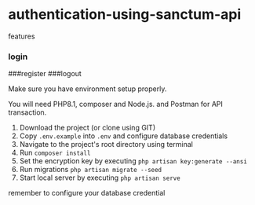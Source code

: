# authentication-using-sanctum-api
features
### login
###register
###logout 

Make sure you have environment setup properly.

You will need PHP8.1, composer and Node.js. and Postman for API transaction.

1. Download the project (or clone using GIT)
2. Copy `.env.example` into `.env` and configure database credentials
3. Navigate to the project's root directory using terminal
4. Run `composer install`
5. Set the encryption key by executing `php artisan key:generate --ansi`
6. Run migrations `php artisan migrate --seed`
7. Start local server by executing `php artisan serve`


remember to configure your database credential
